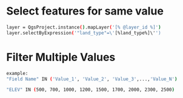 # Select features for same value
```bash
layer = QgsProject.instance().mapLayer('[% @layer_id %]')
layer.selectByExpression('"land_type"=\'[%land_type%]\'')

```
# Filter Multiple Values
```bash
example:
"Field Name" IN ('Value_1', 'Value_2', 'Value_3',...,'Value_N')

"ELEV" IN (500, 700, 1000, 1200, 1500, 1700, 2000, 2300, 2500)

```
